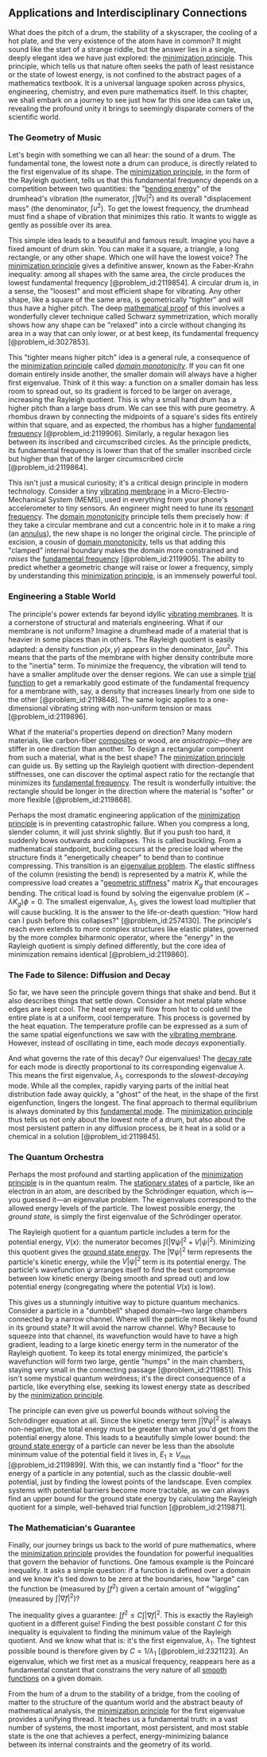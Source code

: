 ## Applications and Interdisciplinary Connections

What does the pitch of a drum, the stability of a skyscraper, the cooling of a hot plate, and the very existence of the atom have in common? It might sound like the start of a strange riddle, but the answer lies in a single, deeply elegant idea we have just explored: the [minimization principle](@article_id:169458). This principle, which tells us that nature often seeks the path of least resistance or the state of lowest energy, is not confined to the abstract pages of a mathematics textbook. It is a universal language spoken across physics, engineering, chemistry, and even pure mathematics itself. In this chapter, we shall embark on a journey to see just how far this one idea can take us, revealing the profound unity it brings to seemingly disparate corners of the scientific world.

### The Geometry of Music

Let's begin with something we can all hear: the sound of a drum. The fundamental tone, the lowest note a drum can produce, is directly related to the first eigenvalue of its shape. The [minimization principle](@article_id:169458), in the form of the Rayleigh quotient, tells us that this fundamental frequency depends on a competition between two quantities: the "[bending energy](@article_id:174197)" of the drumhead's vibration (the numerator, $\int |\nabla u|^2$) and its overall "displacement mass" (the denominator, $\int u^2$). To get the lowest frequency, the drumhead must find a shape of vibration that minimizes this ratio. It wants to wiggle as gently as possible over its area.

This simple idea leads to a beautiful and famous result. Imagine you have a fixed amount of drum skin. You can make it a square, a triangle, a long rectangle, or any other shape. Which one will have the lowest voice? The [minimization principle](@article_id:169458) gives a definitive answer, known as the Faber-Krahn inequality: among all shapes with the same area, the circle produces the lowest fundamental frequency [@problem_id:2119854]. A circular drum is, in a sense, the "loosest" and most efficient shape for vibrating. Any other shape, like a square of the same area, is geometrically "tighter" and will thus have a higher pitch. The deep [mathematical proof](@article_id:136667) of this involves a wonderfully clever technique called Schwarz symmetrization, which morally shows how any shape can be "relaxed" into a circle without changing its area in a way that can only lower, or at best keep, its fundamental frequency [@problem_id:3027853].

This "tighter means higher pitch" idea is a general rule, a consequence of the [minimization principle](@article_id:169458) called *[domain monotonicity](@article_id:174294)*. If you can fit one domain entirely inside another, the smaller domain will always have a higher first eigenvalue. Think of it this way: a function on a smaller domain has less room to spread out, so its gradient is forced to be larger on average, increasing the Rayleigh quotient. This is why a small hand drum has a higher pitch than a large bass drum. We can see this with pure geometry. A rhombus drawn by connecting the midpoints of a square's sides fits entirely within that square, and as expected, the rhombus has a higher [fundamental frequency](@article_id:267688) [@problem_id:2119906]. Similarly, a regular hexagon lies between its inscribed and circumscribed circles. As the principle predicts, its fundamental frequency is lower than that of the smaller inscribed circle but higher than that of the larger circumscribed circle [@problem_id:2119864].

This isn't just a musical curiosity; it's a critical design principle in modern technology. Consider a tiny [vibrating membrane](@article_id:166590) in a Micro-Electro-Mechanical System (MEMS), used in everything from your phone's accelerometer to tiny sensors. An engineer might need to tune its [resonant frequency](@article_id:265248). The [domain monotonicity](@article_id:174294) principle tells them precisely how: if they take a circular membrane and cut a concentric hole in it to make a ring (an [annulus](@article_id:163184)), the new shape is no longer the original circle. The principle of excision, a cousin of [domain monotonicity](@article_id:174294), tells us that adding this "clamped" internal boundary makes the domain more constrained and *raises* the [fundamental frequency](@article_id:267688) [@problem_id:2119905]. The ability to predict whether a geometric change will raise or lower a frequency, simply by understanding this [minimization principle](@article_id:169458), is an immensely powerful tool.

### Engineering a Stable World

The principle's power extends far beyond idyllic [vibrating membranes](@article_id:633653). It is a cornerstone of structural and materials engineering. What if our membrane is not uniform? Imagine a drumhead made of a material that is heavier in some places than in others. The Rayleigh quotient is easily adapted: a density function $\rho(x, y)$ appears in the denominator, $\int \rho u^2$. This means that the parts of the membrane with higher density contribute more to the "inertia" term. To minimize the frequency, the vibration will tend to have a smaller amplitude over the denser regions. We can use a simple [trial function](@article_id:173188) to get a remarkably good estimate of the fundamental frequency for a membrane with, say, a density that increases linearly from one side to the other [@problem_id:2119848]. The same logic applies to a one-dimensional vibrating string with non-uniform tension or mass [@problem_id:2119896].

What if the material's properties depend on direction? Many modern materials, like carbon-fiber [composites](@article_id:150333) or wood, are *anisotropic*—they are stiffer in one direction than another. To design a rectangular component from such a material, what is the best shape? The [minimization principle](@article_id:169458) can guide us. By setting up the Rayleigh quotient with direction-dependent stiffnesses, one can discover the optimal aspect ratio for the rectangle that minimizes its [fundamental frequency](@article_id:267688). The result is wonderfully intuitive: the rectangle should be longer in the direction where the material is "softer" or more flexible [@problem_id:2119868].

Perhaps the most dramatic engineering application of the [minimization principle](@article_id:169458) is in preventing catastrophic failure. When you compress a long, slender column, it will just shrink slightly. But if you push too hard, it suddenly bows outwards and collapses. This is called buckling. From a mathematical standpoint, buckling occurs at the precise load where the structure finds it "energetically cheaper" to bend than to continue compressing. This transition is an [eigenvalue problem](@article_id:143404). The elastic stiffness of the column (resisting the bend) is represented by a matrix $K$, while the compressive load creates a "[geometric stiffness](@article_id:172326)" matrix $K_g$ that encourages bending. The critical load is found by solving the eigenvalue problem $(K - \lambda K_g)\phi = 0$. The smallest eigenvalue, $\lambda_1$, gives the lowest load multiplier that will cause buckling. It is the answer to the life-or-death question: "How hard can I push before this collapses?" [@problem_id:2574130]. The principle's reach even extends to more complex structures like elastic plates, governed by the more complex biharmonic operator, where the "energy" in the Rayleigh quotient is simply defined differently, but the core idea of minimization remains identical [@problem_id:2119860].

### The Fade to Silence: Diffusion and Decay

So far, we have seen the principle govern things that shake and bend. But it also describes things that settle down. Consider a hot metal plate whose edges are kept cool. The heat energy will flow from hot to cold until the entire plate is at a uniform, cool temperature. This process is governed by the heat equation. The temperature profile can be expressed as a sum of the same spatial eigenfunctions we saw with the [vibrating membrane](@article_id:166590). However, instead of oscillating in time, each mode *decays* exponentially.

And what governs the rate of this decay? Our eigenvalues! The [decay rate](@article_id:156036) for each mode is directly proportional to its corresponding eigenvalue $\lambda$. This means the first eigenvalue, $\lambda_1$, corresponds to the *slowest-decaying* mode. While all the complex, rapidly varying parts of the initial heat distribution fade away quickly, a "ghost" of the heat, in the shape of the first eigenfunction, lingers the longest. The final approach to thermal equilibrium is always dominated by this [fundamental mode](@article_id:164707). The [minimization principle](@article_id:169458) thus tells us not only about the lowest note of a drum, but also about the most persistent pattern in any diffusion process, be it heat in a solid or a chemical in a solution [@problem_id:2119845].

### The Quantum Orchestra

Perhaps the most profound and startling application of the [minimization principle](@article_id:169458) is in the quantum realm. The [stationary states](@article_id:136766) of a particle, like an electron in an atom, are described by the Schrödinger equation, which is—you guessed it—an eigenvalue problem. The eigenvalues correspond to the allowed energy levels of the particle. The lowest possible energy, the *ground state*, is simply the first eigenvalue of the Schrödinger operator.

The Rayleigh quotient for a quantum particle includes a term for the potential energy, $V(x)$: the numerator becomes $\int (|\nabla \psi|^2 + V |\psi|^2)$. Minimizing this quotient gives the [ground state energy](@article_id:146329). The $|\nabla \psi|^2$ term represents the particle's kinetic energy, while the $V |\psi|^2$ term is its potential energy. The particle's wavefunction $\psi$ arranges itself to find the best compromise between low kinetic energy (being smooth and spread out) and low potential energy (congregating where the potential $V(x)$ is low).

This gives us a stunningly intuitive way to picture quantum mechanics. Consider a particle in a "dumbbell" shaped domain—two large chambers connected by a narrow channel. Where will the particle most likely be found in its ground state? It will avoid the narrow channel. Why? Because to squeeze into that channel, its wavefunction would have to have a high gradient, leading to a large kinetic energy term in the numerator of the Rayleigh quotient. To keep its total energy minimized, the particle's wavefunction will form two large, gentle "humps" in the main chambers, staying very small in the connecting passage [@problem_id:2119851]. This isn't some mystical quantum weirdness; it's the direct consequence of a particle, like everything else, seeking its lowest energy state as described by the [minimization principle](@article_id:169458).

The principle can even give us powerful bounds without solving the Schrödinger equation at all. Since the kinetic energy term $\int|\nabla \psi|^2$ is always non-negative, the total energy must be greater than what you'd get from the potential energy alone. This leads to a beautifully simple lower bound: the [ground state energy](@article_id:146329) of a particle can never be less than the absolute minimum value of the potential field it lives in, $E_1 \ge V_{\min}$ [@problem_id:2119899]. With this, we can instantly find a "floor" for the energy of a particle in any potential, such as the classic double-well potential, just by finding the lowest points of the landscape. Even complex systems with potential barriers become more tractable, as we can always find an upper bound for the ground state energy by calculating the Rayleigh quotient for a simple, well-behaved trial function [@problem_id:2119871].

### The Mathematician's Guarantee

Finally, our journey brings us back to the world of pure mathematics, where the [minimization principle](@article_id:169458) provides the foundation for powerful inequalities that govern the behavior of functions. One famous example is the Poincaré inequality. It asks a simple question: if a function is defined over a domain and we know it's tied down to be zero at the boundaries, how "large" can the function be (measured by $\int f^2$) given a certain amount of "wiggling" (measured by $\int |\nabla f|^2$)?

The inequality gives a guarantee: $\int f^2 \le C \int |\nabla f|^2$. This is exactly the Rayleigh quotient in a different guise! Finding the best possible constant $C$ for this inequality is equivalent to finding the minimum value of the Rayleigh quotient. And we know what that is: it's the first eigenvalue, $\lambda_1$. The tightest possible bound is therefore given by $C = 1/\lambda_1$ [@problem_id:2321123]. An eigenvalue, which we first met as a musical frequency, reappears here as a fundamental constant that constrains the very nature of all [smooth functions](@article_id:138448) on a given domain.

From the hum of a drum to the stability of a bridge, from the cooling of matter to the structure of the quantum world and the abstract beauty of mathematical analysis, the [minimization principle](@article_id:169458) for the first eigenvalue provides a unifying thread. It teaches us a fundamental truth: in a vast number of systems, the most important, most persistent, and most stable state is the one that achieves a perfect, energy-minimizing balance between its internal constraints and the geometry of its world.